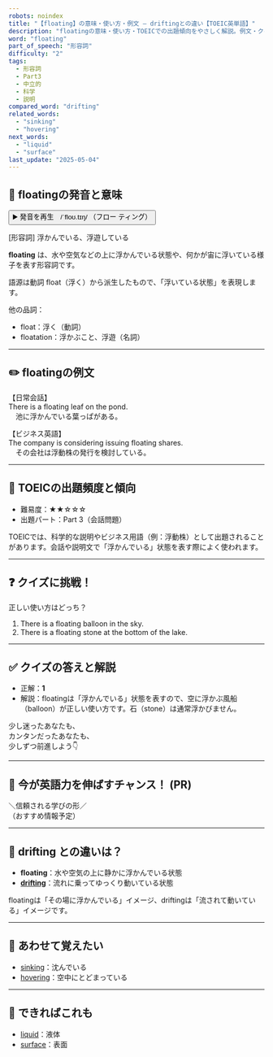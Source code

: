 ```yaml
---
robots: noindex
title: "【floating】の意味・使い方・例文 ― driftingとの違い【TOEIC英単語】"
description: "floatingの意味・使い方・TOEICでの出題傾向をやさしく解説。例文・クイズ付きでdriftingとの違いもわかりやすく学べます。"
word: "floating"
part_of_speech: "形容詞"
difficulty: "2"
tags:
  - 形容詞
  - Part3
  - 中立的
  - 科学
  - 説明
compared_word: "drifting"
related_words:
  - "sinking"
  - "hovering"
next_words:
  - "liquid"
  - "surface"
last_update: "2025-05-04"
---
```


## 🔰 floatingの発音と意味

<button class="play-audio" onclick="playTTS('floating')">
  <span class="play-audio-main">
    ▶️ 発音を再生　/ˈfloʊ.tɪŋ/
  </span>
  <span class="play-audio-sub">
    （フロー ティング）
  </span>
</button>

[形容詞] 浮かんでいる、浮遊している

**floating** は、水や空気などの上に浮かんでいる状態や、何かが宙に浮いている様子を表す形容詞です。

語源は動詞 float（浮く）から派生したもので、「浮いている状態」を表現します。

他の品詞：  
- float：浮く（動詞）
- floatation：浮かぶこと、浮遊（名詞）

---

## ✏️ floatingの例文

【日常会話】  
There is a floating leaf on the pond.  
　池に浮かんでいる葉っぱがある。

【ビジネス英語】  
The company is considering issuing floating shares.  
　その会社は浮動株の発行を検討している。

---

## 🎯 TOEICの出題頻度と傾向

- 難易度：★★☆☆☆
- 出題パート：Part 3（会話問題）

TOEICでは、科学的な説明やビジネス用語（例：浮動株）として出題されることがあります。会話や説明文で「浮かんでいる」状態を表す際によく使われます。

---

## ❓ クイズに挑戦！

正しい使い方はどっち？

1. There is a floating balloon in the sky.  
2. There is a floating stone at the bottom of the lake.

---

## ✅ クイズの答えと解説

- 正解：**1**
- 解説：floatingは「浮かんでいる」状態を表すので、空に浮かぶ風船（balloon）が正しい使い方です。石（stone）は通常浮かびません。

少し迷ったあなたも、  
カンタンだったあなたも、  
少しずつ前進しよう👇️

---

## 🚀 今が英語力を伸ばすチャンス！ (PR)

<div class="info-center">
＼信頼される学びの形／<br>  
（おすすめ情報予定）
</div>

---

## 🤔  drifting との違いは？

- **floating**：水や空気の上に静かに浮かんでいる状態
- **[drifting](/drifting)**：流れに乗ってゆっくり動いている状態

floatingは「その場に浮かんでいる」イメージ、driftingは「流されて動いている」イメージです。

---

## 🧩 あわせて覚えたい

- [sinking](/sinking)：沈んでいる
- [hovering](/hovering)：空中にとどまっている

---

## 📖 できればこれも

- [liquid](/liquid)：液体
- [surface](/surface)：表面

<!-- cvid: aid05_bid44 -->
